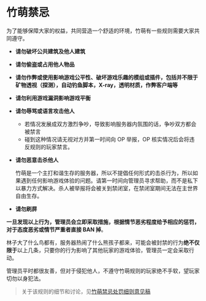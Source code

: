 # 竹萌禁忌

为了能够保障大家的权益，共同营造一个舒适的环境，竹萌有一些规则需要大家共同遵守。

* **请勿破坏公共建筑及他人建筑**
* **请勿偷盗或占用他人物品**
* **请勿作弊或使用影响游戏公平性、破坏游戏乐趣的模组或插件，包括并不限于矿物透视（探测），自动钓鱼脚本，X-ray，透明材质，作弊客户端等**
* **请勿利用游戏漏洞影响游戏平衡**
* **请勿辱骂或语言攻击他人**
  * 若情况发展成双方激烈争吵，导致影响服务器内氛围的话，争吵双方都会被禁言
  * 碰到这种情况请无视对方并第一时间向 OP 举报，OP 核实情况后会将违反规则的玩家禁言。
* **请勿恶意击杀他人**

  竹萌是一个主打和谐生存的服务器，所以不提倡任何形式的击杀行为，所以如果遇到任何影响游戏体验的问题。请第一时间向管理员寻求帮助，而不是私下以暴力方式解决。杀人被举报将会被关到禁闭室，在禁闭室期间无法在主世界自由生存。

* **请勿刷屏**

 **一旦发现以上行为，管理员会立即采取措施，根据情节恶劣程度给予相应的惩罚，对于态度恶劣或情节严重者直接 BAN 掉**。

林子大了什么鸟都有，服务器热闹了什么熊孩子都来，可能会被封禁的行为**绝不仅限于**以上几条，只要你的行为影响了其他玩家的游戏体验，管理员一定会采取行动。

管理员平时都很友善，但对于侵犯他人，不遵守竹萌规则的玩家绝不手软，望玩家切勿以身犯法。

> 关于该规则的细节和讨论，见[竹萌禁忌处罚细则意见稿](https://discuss.imyvm.com/d/318--)

